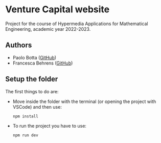 # Venture Capital website
Project for the course of Hypermedia Applications for Mathematical Engineering, academic year 2022-2023.

## Authors
- Paolo Botta ([GitHub](https://github.com/ploki99))
- Francesca Behrens ([GitHub](https://github.com/francescabehrens))

## Setup the folder
The first things to do are:
- Move inside the folder with the terminal (or opening the project with VSCode) and then use:
    
    `npm install`
- To run the project you have to use:
    
    `npm run dev`

